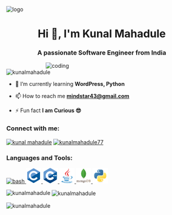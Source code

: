 ![logo](https://github.com/kunalmahadule/kunalmahadule/blob/main/Brown%20Wood%20Minimalist%20Profile%20LinkedIn%20Banner.png)
<h1 align="center">Hi 👋, I'm Kunal Mahadule</h1>
<h3 align="center">A passionate Software Engineer from India</h3>

<img align="right" alt="coding" width="400" src="https://github.com/rudrabarad/Gifs">

<p align="left"> <img src="https://komarev.com/ghpvc/?username=kunalmahadule&label=Profile%20views&color=0e75b6&style=flat" alt="kunalmahadule" /> </p>

- 🌱 I’m currently learning **WordPress, Python**

- 📫 How to reach me **mindstar43@gmail.com**

- ⚡ Fun fact **I am Curious 😎**

<h3 align="left">Connect with me:</h3>
<p align="left">
<a href="https://linkedin.com/in/kunal mahadule" target="blank"><img align="center" src="https://raw.githubusercontent.com/rahuldkjain/github-profile-readme-generator/master/src/images/icons/Social/linked-in-alt.svg" alt="kunal mahadule" height="30" width="40" /></a>
<a href="https://www.leetcode.com/kunalmahadule77" target="blank"><img align="center" src="https://raw.githubusercontent.com/rahuldkjain/github-profile-readme-generator/master/src/images/icons/Social/leet-code.svg" alt="kunalmahadule77" height="30" width="40" /></a>
</p>

<h3 align="left">Languages and Tools:</h3>
<p align="left"> <a href="https://www.gnu.org/software/bash/" target="_blank" rel="noreferrer"> <img src="https://www.vectorlogo.zone/logos/gnu_bash/gnu_bash-icon.svg" alt="bash" width="40" height="40"/> </a> <a href="https://www.cprogramming.com/" target="_blank" rel="noreferrer"> <img src="https://raw.githubusercontent.com/devicons/devicon/master/icons/c/c-original.svg" alt="c" width="40" height="40"/> </a> <a href="https://www.w3schools.com/cpp/" target="_blank" rel="noreferrer"> <img src="https://raw.githubusercontent.com/devicons/devicon/master/icons/cplusplus/cplusplus-original.svg" alt="cplusplus" width="40" height="40"/> </a> <a href="https://www.java.com" target="_blank" rel="noreferrer"> <img src="https://raw.githubusercontent.com/devicons/devicon/master/icons/java/java-original.svg" alt="java" width="40" height="40"/> </a> <a href="https://www.mongodb.com/" target="_blank" rel="noreferrer"> <img src="https://raw.githubusercontent.com/devicons/devicon/master/icons/mongodb/mongodb-original-wordmark.svg" alt="mongodb" width="40" height="40"/> </a> <a href="https://www.python.org" target="_blank" rel="noreferrer"> <img src="https://raw.githubusercontent.com/devicons/devicon/master/icons/python/python-original.svg" alt="python" width="40" height="40"/> </a> </p>

<p><img align="left" src="https://github-readme-stats.vercel.app/api/top-langs?username=kunalmahadule&show_icons=true&locale=en&layout=compact" alt="kunalmahadule" /></p>

<p>&nbsp;<img align="center" src="https://github-readme-stats.vercel.app/api?username=kunalmahadule&show_icons=true&locale=en" alt="kunalmahadule" /></p>

<p><img align="center" src="https://github-readme-streak-stats.herokuapp.com/?user=kunalmahadule&" alt="kunalmahadule" /></p>
